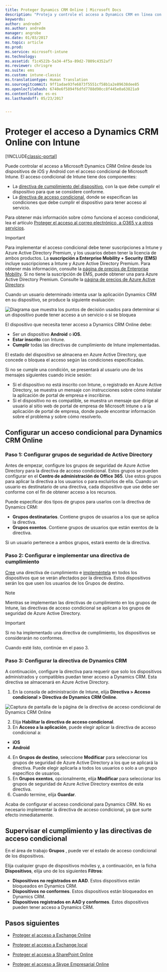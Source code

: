 ```yaml
---
title: Proteger Dynamics CRM Online | Microsoft Docs
description: "Proteja y controle el acceso a Dynamics CRM en línea con el acceso condicional."
keywords: 
author: andredm7
ms.author: andredm
manager: angrobe
ms.date: 01/03/2017
ms.topic: article
ms.prod: 
ms.service: microsoft-intune
ms.technology: 
ms.assetid: f1c4522b-5a34-4f5a-89d2-7809c4352af7
ms.reviewer: chrisgre
ms.suite: ems
ms.custom: intune-classic
ms.translationtype: Human Translation
ms.sourcegitcommit: 9ff1adae93fe6873f5551cf58b1a2e89638dee85
ms.openlocfilehash: 6740e6f5894f6dfd7788d90cc8f445e0a63821a9
ms.contentlocale: es-es
ms.lasthandoff: 05/23/2017


---
```


# <a name="protect-access-to-dynamics-crm-online-with-intune"></a>Proteger el acceso a Dynamics CRM Online con Intune

[!INCLUDE[classic-portal](../includes/classic-portal.md)]

Puede controlar el acceso a Microsoft Dynamics CRM Online desde los dispositivos de iOS y Android con el acceso condicional de Microsoft Intune.  El acceso condicional de Intune tiene dos componentes:
* La [directiva de cumplimiento del dispositivo](introduction-to-device-compliance-policies-in-microsoft-intune.md), con la que debe cumplir el dispositivo para que se considere conforme.
* La [directiva de acceso condicional](restrict-access-to-email-and-o365-services-with-microsoft-intune.md), donde se especifican las condiciones que debe cumplir el dispositivo para tener acceso al servicio.

Para obtener más información sobre cómo funciona el acceso condicional, lea el artículo [Proteger el acceso al correo electrónico, a O365 y a otros servicios](restrict-access-to-email-and-o365-services-with-microsoft-intune.md).

> [!IMPORTANT]
> Para implementar el acceso condicional debe tener suscripciones a Intune y Azure Active Directory Premium, y los usuarios deben tener la licencia de ambos productos. La **suscripción a Enterprise Mobility + Security (EMS)** incluye suscripciones a Intune y Azure Active Directory Premium. Para obtener más información, consulte la [página de precios de Enterprise Mobility](https://www.microsoft.com/cloud-platform/enterprise-mobility-pricing). Si no tiene la suscripción de EMS, puede obtener una para Azure Active Directory Premium. Consulte la [página de precios de Azure Active Directory](https://azure.microsoft.com/pricing/details/active-directory/).

Cuando un usuario determinado intenta usar la aplicación Dynamics CRM en su dispositivo, se produce la siguiente evaluación:

![Diagrama que muestra los puntos de decisión usados para determinar si un dispositivo puede tener acceso a un servicio o si se bloquea](../media/mdm-ca-dynamics-crm-flow-diagram.png)

El dispositivo que necesita tener acceso a Dynamics CRM Online debe:
* Ser un dispositivo **Android** o **iOS**.
* **Estar inscrito** con Intune.
* **Cumplir** todas las directivas de cumplimiento de Intune implementadas.

El estado del dispositivo se almacena en Azure Active Directory, que concede o bloquea el acceso según las condiciones especificadas.

Si no se cumple una condición, se presentará al usuario uno de los mensajes siguientes cuando inicie sesión:
* Si el dispositivo no está inscrito con Intune, o registrado en Azure Active Directory, se muestra un mensaje con instrucciones sobre cómo instalar la aplicación de portal de empresa e inscribirse.
* Si el dispositivo no es compatible, se muestra un mensaje que dirige al usuario al sitio web de portal de empresa de Microsoft Intune o a la aplicación de portal de empresa, donde puede encontrar información sobre el problema y sobre cómo resolverlo.

## <a name="configure-conditional-access-for-dynamics-crm-online"></a>Configurar un acceso condicional para Dynamics CRM Online  
### <a name="step-1-configure-active-directory-security-groups"></a>Paso 1: Configurar grupos de seguridad de Active Directory

Antes de empezar, configure los grupos de seguridad de Azure Active Directory para la directiva de acceso condicional. Estos grupos se pueden configurar en el **Centro de administración de Office 365**. Use estos grupos para aplicar la directiva a los usuarios o para excluirlos de ella. Cuando un usuario es destinatario de una directiva, cada dispositivo que use debe ser conforme con el fin de obtener acceso a los recursos.

Puede especificar dos tipos de grupos para usarlos con la directiva de Dynamics CRM:
* **Grupos destinatarios**. Contiene grupos de usuarios a los que se aplica la directiva.
* **Grupos exentos**. Contiene grupos de usuarios que están exentos de la directiva.

Si un usuario pertenece a ambos grupos, estará exento de la directiva.

### <a name="step-2-configure-and-deploy-a-compliance-policy"></a>Paso 2: Configurar e implementar una directiva de cumplimiento
[Cree](create-a-device-compliance-policy-in-microsoft-intune.md) una directiva de cumplimiento e [impleméntela](deploy-and-monitor-a-device-compliance-policy-in-microsoft-intune.md) en todos los dispositivos que se verán afectados por la directiva. Estos dispositivos serán los que usen los usuarios de los Grupos de destino.

> [!NOTE]
> Mientras se implementan las directivas de cumplimiento en los grupos de Intune, las directivas de acceso condicional se aplican a los grupos de seguridad de Azure Active Directory.

> [!IMPORTANT]
> Si no ha implementado una directiva de cumplimiento, los dispositivos se considerarán no conformes.

Cuando esté listo, continúe en el paso 3.
### <a name="step-3-configure-the-dynamics-crm-policy"></a>Paso 3: Configurar la directiva de Dynamics CRM
A continuación, configure la directiva para requerir que solo los dispositivos administrados y compatibles puedan tener acceso a Dynamics CRM. Esta directiva se almacenará en Azure Active Directory.

1.  En la consola de administración de Intune, elija **Directiva > Acceso condicional > Directiva de Dynamics CRM Online**.

  ![Captura de pantalla de la página de la directiva de acceso condicional de Dynamics CRM Online](../media/mdm-ca-dynamics-crm-policy-configuration.png)

2.  Elija **Habilitar la directiva de acceso condicional**.
3.  En **Acceso a la aplicación**, puede elegir aplicar la directiva de acceso condicional a:
  * **iOS**
  * **Android**
4.  En **Grupos de destino**, seleccione **Modificar** para seleccionar los grupos de seguridad de Azure Active Directory a los que se aplicará la directiva. Puede elegir aplicarla a todos los usuarios o solo a un grupo específico de usuarios.
5.    En **Grupos exentos**, opcionalmente, elija **Modificar** para seleccionar los grupos de seguridad de Azure Active Directory exentos de esta directiva.
6.    Cuando termine, elija **Guardar**.

Acaba de configurar el acceso condicional para Dynamics CRM. No es necesario implementar la directiva de acceso condicional, ya que surte efecto inmediatamente.
##  <a name="monitor-the-compliance-and-conditional-access-policies"></a>Supervisar el cumplimiento y las directivas de acceso condicional

En el área de trabajo **Grupos** , puede ver el estado de acceso condicional de los dispositivos.

Elija cualquier grupo de dispositivos móviles y, a continuación, en la ficha **Dispositivos**, elija uno de los siguientes **Filtros**:
* **Dispositivos no registrados en AAD**. Estos dispositivos están bloqueados en Dynamics CRM.
* **Dispositivos no conformes**. Estos dispositivos están bloqueados en Dynamics CRM.
* **Dispositivos registrados en AAD y conformes**. Estos dispositivos pueden tener acceso a Dynamics CRM.

##  <a name="next-steps"></a>Pasos siguientes
* [Proteger el acceso a Exchange Online](restrict-access-to-exchange-online-with-microsoft-intune.md)

* [Proteger el acceso a Exchange local](restrict-access-to-exchange-onpremises-with-microsoft-intune.md)
* [Proteger el acceso a SharePoint Online](restrict-access-to-sharepoint-online-with-microsoft-intune.md)

* [Proteger el acceso a Skype Empresarial Online](restrict-access-to-skype-for-business-online-with-microsoft-intune.md)

